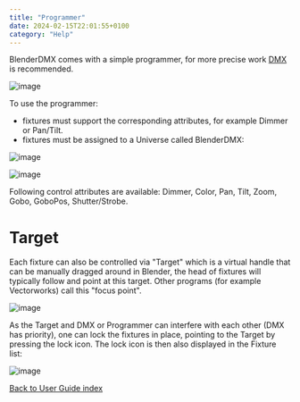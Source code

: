 ```yaml
---
title: "Programmer"
date: 2024-02-15T22:01:55+0100
category: "Help"
---
```


BlenderDMX comes with a simple programmer, for more precise work [DMX](../dmx) is recommended.

![image](https://github.com/open-stage/blender-dmx/assets/3680926/47cf27c4-e387-432a-a13b-ff223cd0c9a9)

To use the programmer:

- fixtures must support the corresponding attributes, for example Dimmer or Pan/Tilt.
- fixtures must be assigned to a Universe called BlenderDMX:

![image](https://github.com/open-stage/blender-dmx/assets/3680926/b14e2b32-baa8-4327-abfc-b417c9e3310a)

![image](https://github.com/open-stage/blender-dmx/assets/3680926/e0a3061a-fac5-4e40-8de1-8d60ccaed1af)


Following control attributes are available: Dimmer, Color, Pan, Tilt, Zoom, Gobo, GoboPos, Shutter/Strobe.

# Target

Each fixture can also be controlled via "Target" which is a virtual handle that can be manually dragged around in Blender, the head of fixtures will typically follow and point at this target. Other programs (for example Vectorworks) call this "focus point".

![image](https://github.com/open-stage/blender-dmx/assets/3680926/d7f6462b-23c2-4076-8b15-3de7b3615486)

As the Target and DMX or Programmer can interfere with each other (DMX has priority), one can lock the fixtures in place, pointing to the Target by pressing the lock icon. The lock icon is then also displayed in the Fixture list:

![image](https://github.com/open-stage/blender-dmx/assets/3680926/f842fd21-11e2-40ce-a65c-e4ebcd8c82e0)



<a href="/docs/user_guide/">Back to User Guide index</a>
